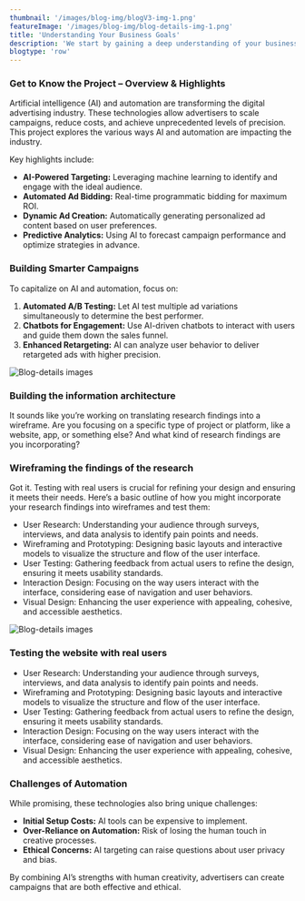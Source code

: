 ```yaml
---
thumbnail: '/images/blog-img/blogV3-img-1.png'
featureImage: '/images/blog-img/blog-details-img-1.png'
title: 'Understanding Your Business Goals'
description: 'We start by gaining a deep understanding of your business goals.'
blogtype: 'row'
---
```


### Get to Know the Project – Overview & Highlights

Artificial intelligence (AI) and automation are transforming the digital advertising industry. These technologies allow advertisers to scale campaigns, reduce costs, and achieve unprecedented levels of precision. This project explores the various ways AI and automation are impacting the industry.

Key highlights include:

- **AI-Powered Targeting:** Leveraging machine learning to identify and engage with the ideal audience.
- **Automated Ad Bidding:** Real-time programmatic bidding for maximum ROI.
- **Dynamic Ad Creation:** Automatically generating personalized ad content based on user preferences.
- **Predictive Analytics:** Using AI to forecast campaign performance and optimize strategies in advance.

### Building Smarter Campaigns

To capitalize on AI and automation, focus on:

1. **Automated A/B Testing:** Let AI test multiple ad variations simultaneously to determine the best performer.
2. **Chatbots for Engagement:** Use AI-driven chatbots to interact with users and guide them down the sales funnel.
3. **Enhanced Retargeting:** AI can analyze user behavior to deliver retargeted ads with higher precision.

![Blog-details images](/images/services/services-details-img.png)

### Building the information architecture

It sounds like you’re working on translating research findings into a wireframe. Are you focusing on a specific type of project or platform, like a website, app, or something else? And what kind of research findings are you incorporating?

### Wireframing the findings of the research

Got it. Testing with real users is crucial for refining your design and ensuring it meets their needs. Here’s a basic outline of how you might incorporate your research findings into wireframes and test them:

- User Research: Understanding your audience through surveys, interviews, and data analysis to identify pain points and needs.
- Wireframing and Prototyping: Designing basic layouts and interactive models to visualize the structure and flow of the user interface.
- User Testing: Gathering feedback from actual users to refine the design, ensuring it meets usability standards.
- Interaction Design: Focusing on the way users interact with the interface, considering ease of navigation and user behaviors.
- Visual Design: Enhancing the user experience with appealing, cohesive, and accessible aesthetics.

![Blog-details images](/images/project-details/project-details-2-banner.png)

### Testing the website with real users

- User Research: Understanding your audience through surveys, interviews, and data analysis to identify pain points and needs.
- Wireframing and Prototyping: Designing basic layouts and interactive models to visualize the structure and flow of the user interface.
- User Testing: Gathering feedback from actual users to refine the design, ensuring it meets usability standards.
- Interaction Design: Focusing on the way users interact with the interface, considering ease of navigation and user behaviors.
- Visual Design: Enhancing the user experience with appealing, cohesive, and accessible aesthetics.

### Challenges of Automation

While promising, these technologies also bring unique challenges:

- **Initial Setup Costs:** AI tools can be expensive to implement.
- **Over-Reliance on Automation:** Risk of losing the human touch in creative processes.
- **Ethical Concerns:** AI targeting can raise questions about user privacy and bias.

By combining AI’s strengths with human creativity, advertisers can create campaigns that are both effective and ethical.

